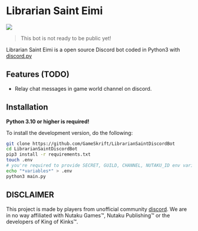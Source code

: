 # Librarian Saint Eimi

[![](https://img.shields.io/discord/565048515357835264.svg?logo=discord&colorB=7289DA&label=discord)](https://discord.gg/eSustM8e5q)
> This bot is not ready to be public yet!

Librarian Saint Eimi is a open source Discord bot coded in Python3 with [discord.py](discordpy.rtfd.org/en/latest)

## Features (TODO)
* Relay chat messages in game world channel on discord.

## Installation

**Python 3.10 or higher is required!**

To install the development version, do the following:
```bash
git clone https://github.com/GameSkrift/LibrarianSaintDiscordBot
cd LibrarianSaintDiscordBot
pip3 install -r requirements.txt
touch .env
# you're required to provide SECRET, GUILD, CHANNEL, NUTAKU_ID env variables by yourself
echo "*variables*" > .env
python3 main.py
```

## DISCLAIMER

This project is made by players from unofficial community [discord](https://discord.gg/king-of-kinks). We are in no way affiliated with Nutaku Games™, Nutaku Publishing™ or the developers of King of Kinks™.

